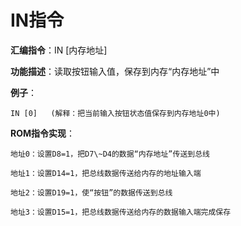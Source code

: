 # IN指令

**汇编指令**：IN [内存地址]

**功能描述**：读取按钮输入值，保存到内存“内存地址”中

**例子**：

	IN [0]   (解释：把当前输入按钮状态值保存到内存地址0中)

**ROM指令实现**：

    地址0：设置D8=1，把D7\~D4的数据“内存地址”传送到总线

    地址1：设置D14=1，把总线数据传送给内存的地址输入端

    地址2：设置D19=1，使“按钮”的数据传送到总线

    地址3：设置D15=1，把总线数据传送给内存的数据输入端完成保存
